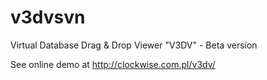v3dvsvn
=======

Virtual Database Drag &amp; Drop Viewer "V3DV" - Beta version


See online demo at http://clockwise.com.pl/v3dv/
